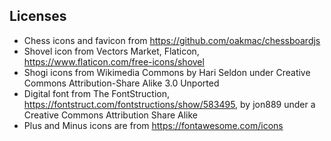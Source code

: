 ## Licenses

- Chess icons and favicon from https://github.com/oakmac/chessboardjs
- Shovel icon from Vectors Market, Flaticon, https://www.flaticon.com/free-icons/shovel
- Shogi icons from Wikimedia Commons by Hari Seldon under Creative Commons Attribution-Share Alike 3.0 Unported
- Digital font from The FontStruction, https://fontstruct.com/fontstructions/show/583495, by jon889 under a Creative Commons Attribution Share Alike
- Plus and Minus icons are from https://fontawesome.com/icons
